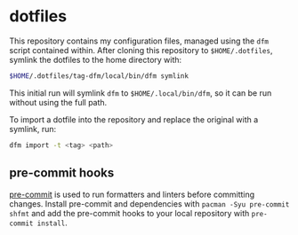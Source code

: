 # dotfiles

This repository contains my configuration files, managed using the `dfm` script
contained within. After cloning this repository to `$HOME/.dotfiles`, symlink
the dotfiles to the home directory with:

```bash
$HOME/.dotfiles/tag-dfm/local/bin/dfm symlink
```

This initial run will symlink `dfm` to `$HOME/.local/bin/dfm`, so it can be run
without using the full path.

To import a dotfile into the repository and replace the original with a symlink,
run:

```bash
dfm import -t <tag> <path>
```

## pre-commit hooks

[pre-commit] is used to run formatters and linters before committing changes.
Install pre-commit and dependencies with `pacman -Syu pre-commit shfmt` and add
the pre-commit hooks to your local repository with `pre-commit install`.

[pre-commit]: https://pre-commit.com/
